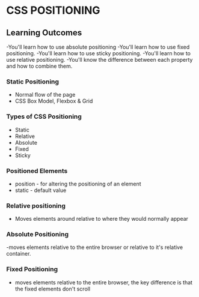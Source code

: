 # CSS POSITIONING

## Learning Outcomes

-You'll learn how to use absolute positioning
-You'll learn how to use fixed positioning.
-You'll learn how to use sticky positioning.
-You'll learn how to use relative positioning.
-You'll know the difference between each property and how to combine them.

### Static Positioning
- Normal flow of the page
- CSS Box Model, Flexbox & Grid

### Types of CSS Positioning
- Static
- Relative
- Absolute
- Fixed
- Sticky

### Positioned Elements
- position - for altering the positioning of an element
- static - default value

### Relative positioning

- Moves elements around relative to where they would normally appear


### Absolute Positioning

-moves elements relative to the entire browser or relative to it's relative container.

### Fixed Positioning

- moves elements relative to the entire browser, the key difference is that the fixed elements don't scroll